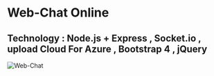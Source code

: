 # Web-Chat Online
 Technology : Node.js + Express , Socket.io , upload Cloud For Azure , Bootstrap 4 , jQuery 
 -----------------------------------------------------------------------------------------------------------------------------------------
![Web-Chat](https://user-images.githubusercontent.com/55133909/69814677-62c99e80-11fd-11ea-93d8-3743b3bb8e06.png)
